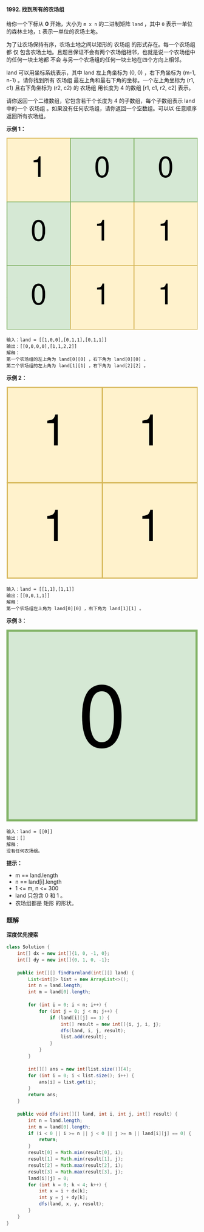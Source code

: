 #### 1992. 找到所有的农场组

给你一个下标从 **0** 开始，大小为 `m x n` 的二进制矩阵 `land` ，其中 `0` 表示一单位的森林土地，`1` 表示一单位的农场土地。

为了让农场保持有序，农场土地之间以矩形的 农场组 的形式存在。每一个农场组都 仅 包含农场土地。且题目保证不会有两个农场组相邻，也就是说一个农场组中的任何一块土地都 不会 与另一个农场组的任何一块土地在四个方向上相邻。

land 可以用坐标系统表示，其中 land 左上角坐标为 (0, 0) ，右下角坐标为 (m-1, n-1) 。请你找到所有 农场组 最左上角和最右下角的坐标。一个左上角坐标为 (r1, c1) 且右下角坐标为 (r2, c2) 的 农场组 用长度为 4 的数组 [r1, c1, r2, c2] 表示。

请你返回一个二维数组，它包含若干个长度为 4 的子数组，每个子数组表示 land 中的一个 农场组 。如果没有任何农场组，请你返回一个空数组。可以以 任意顺序 返回所有农场组。

**示例 1：**

![img](./images/找到所有的农场组/1.jpg)

```shell
输入：land = [[1,0,0],[0,1,1],[0,1,1]]
输出：[[0,0,0,0],[1,1,2,2]]
解释：
第一个农场组的左上角为 land[0][0] ，右下角为 land[0][0] 。
第二个农场组的左上角为 land[1][1] ，右下角为 land[2][2] 。
```

**示例 2：**

![img](./images/找到所有的农场组/2.jpg)

```shell
输入：land = [[1,1],[1,1]]
输出：[[0,0,1,1]]
解释：
第一个农场组左上角为 land[0][0] ，右下角为 land[1][1] 。
```

**示例 3：**

![img](./images/找到所有的农场组/3.jpg)

```shell
输入：land = [[0]]
输出：[]
解释：
没有任何农场组。
```

**提示：**

* m == land.length
* n == land[i].length
* 1 <= m, n <= 300
* land 只包含 0 和 1 。
* 农场组都是 矩形 的形状。

### 题解

**深度优先搜索**

```java
class Solution {
    int[] dx = new int[]{1, 0, -1, 0};
    int[] dy = new int[]{0, 1, 0, -1};

    public int[][] findFarmland(int[][] land) {
        List<int[]> list = new ArrayList<>();
        int n = land.length;
        int m = land[0].length;

        for (int i = 0; i < n; i++) {
            for (int j = 0; j < m; j++) {
                if (land[i][j] == 1) {
                    int[] result = new int[]{i, j, i, j};
                    dfs(land, i, j, result);
                    list.add(result);
                }
            }
        }

        int[][] ans = new int[list.size()][4];
        for (int i = 0; i < list.size(); i++) {
            ans[i] = list.get(i);
        }
        return ans;
    }

    public void dfs(int[][] land, int i, int j, int[] result) {
        int n = land.length;
        int m = land[0].length;
        if (i < 0 || i >= n || j < 0 || j >= m || land[i][j] == 0) {
            return;
        }
        result[0] = Math.min(result[0], i);
        result[1] = Math.min(result[1], j);
        result[2] = Math.max(result[2], i);
        result[3] = Math.max(result[3], j);
        land[i][j] = 0;
        for (int k = 0; k < 4; k++) {
            int x = i + dx[k];
            int y = j + dy[k];
            dfs(land, x, y, result);
        }
    }
}
```

